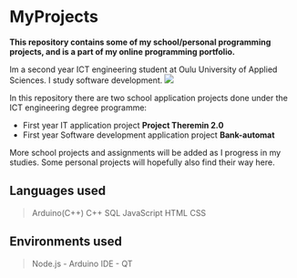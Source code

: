 # MyProjects

**This repository contains some of my school/personal programming projects, and is a part of my online programming portfolio.**

Im a second year ICT engineering student at Oulu University of Applied Sciences. I study software development.
<img src = "https://oamk.fi/wp-content/uploads/2019/05/Toimistokayttoon_Suomeksi-02.png">

In this repository there are two school application projects done under the ICT engineering degree programme:
+ First year IT application project **Project Theremin 2.0**
+ First year Software development application project **Bank-automat**

More school projects and assignments will be added as I progress in my studies. Some personal projects will hopefully also find their way here.

## Languages used
> Arduino(C++)
> C++
> SQL
> JavaScript
> HTML
> CSS

## Environments used
> Node.js -
> Arduino IDE -
> QT
